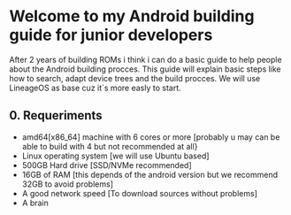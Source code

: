 # Welcome to my Android building guide for junior developers

After 2 years of building ROMs i think i can do a basic guide to help people about the Android building procces.
This guide will explain basic steps like how to search, adapt device trees and the build procces.
We will use LineageOS as base cuz it´s more easly to start.

## 0. Requeriments

 * amd64[x86_64] machine with 6 cores or more [probably u may can be able to build with 4 but not recommended at all}
 * Linux operating system [we will use Ubuntu based]
 * 500GB Hard drive [SSD/NVMe recommended]
 * 16GB of RAM [this depends of the android version but we recommend 32GB to avoid problems]
 * A good network speed [To download sources without problems]
 * A brain
